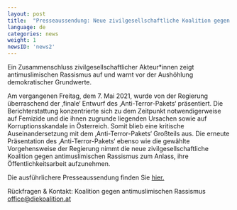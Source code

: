 ```yaml
---
layout: post
title:  "Presseaussendung: Neue zivilgesellschaftliche Koalition gegen antimuslimischen Rassismus meldet sich zum präsentierten 'Anti-Terror-Paket' zu Wort."
language: de
categories: news
weight: 1
newsID: 'news2'
---
```


Ein Zusammenschluss zivilgesellschaftlicher Akteur*innen zeigt antimuslimischen Rassismus auf und warnt vor der Aushöhlung demokratischer Grundwerte.

Am vergangenen Freitag, dem 7. Mai 2021, wurde von der Regierung überraschend der ‚finale‘ Entwurf des ‚Anti-Terror-Pakets‘ präsentiert. Die Berichterstattung konzentrierte sich zu dem Zeitpunkt notwendigerweise auf Femizide und die ihnen zugrunde liegenden Ursachen sowie auf Korruptionsskandale in Österreich. Somit blieb eine kritische Auseinandersetzung mit dem ‚Anti-Terror-Pakets‘ Großteils aus. Die erneute Präsentation des ‚Anti-Terror-Pakets‘ ebenso wie die gewählte Vorgehensweise der Regierung nimmt die neue zivilgesellschaftliche Koalition gegen antimuslimischen Rassismus zum Anlass, ihre Öffentlichkeitsarbeit aufzunehmen.

Die ausführlichere Presseaussendung finden Sie <a href="http://diekoalition.at/assets/pdf/Presseaussendung_12.5.2021_Koalition_gg_antimuslimischen_Rassismus.pdf" target="_blank">hier.</a> 

Rückfragen & Kontakt:
Koalition gegen antimuslimischen Rassismus 
office@diekoalition.at

